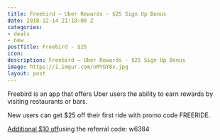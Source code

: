 ```yaml
---
title: Freebird – Uber Rewards - $25 Sign Up Bonus
date: 2018-12-14 21:10:00 Z
categories:
- deals
- new
postTitle: Freebird - $25
icon: 
description: Freebird – Uber Rewards - $25 Sign Up Bonus
image: https://i.imgur.com/nMYOY8x.jpg
layout: post
---
```


Freebird is an app that offers Uber users the ability to earn rewards by visiting restaurants or bars.

New users can get $25 off their first ride with promo code FREERIDE.

[Additional $10 off](https://my.fbird.co/ihjn0yPJqS)using the referral code: w6384
